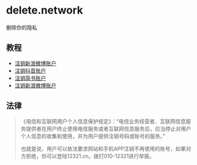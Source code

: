 # delete.network

删除你的隐私

## 教程

* [注销新浪微博账户](https://github.com/delete-project/delete.network/issues/1)
* [注销抖音账户](https://github.com/delete-project/delete.network/issues/2)
* [注销简书账户](https://github.com/delete-project/delete.network/issues/3)
* [注销新浪微博账户](https://github.com/delete-project/delete.network/issues/4)

## 法律

>《电信和互联网用户个人信息保护规定》：“电信业务经营者、互联网信息服务提供者在用户终止使用电信服务或者互联网信息服务后，应当停止对用户个人信息的收集和使用，并为用户提供注销号码或账号的服务。”
>
>也就是说，用户可以依法要求网站和手机APP注销不再使用的账号，如果对方拒绝，你可以登陆12321.cn，拨打010-12321进行举报。
